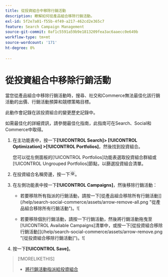 ```yaml
---
title: 從投資組合中移除行銷活動
description: 瞭解如何從產品組合移除行銷活動。
exl-id: 5f2e7a01-f55b-4f49-a217-462cd2e365c7
feature: Search Campaign Management
source-git-commit: 0af1c5591a59b9e1813209fea3ac6aaecc0e649b
workflow-type: tm+mt
source-wordcount: '171'
ht-degree: 0%

---
```


# 從投資組合中移除行銷活動

當您從產品組合中移除行銷活動時，搜尋、社交和Commerce無法最佳化該行銷活動的出價、行銷活動預算和競標策略目標。

此動作會記錄在該投資組合的變更歷史記錄中。

如需最佳化的詳細資訊，請參閱最佳化指南，此指南可在Search、Social和Commerce中取得。

1. 在主功能表中，按一下&#x200B;**[!UICONTROL Search]> [!UICONTROL Optimization] >[!UICONTROL Portfolios]**，然後找到投資組合。

   您可以從左側面板的[!UICONTROL Portfolios]功能表選取投資組合群組或[!UICONTROL Ungrouped Portfolios]節點，以篩選投資組合清單。

1. 在投資組合名稱旁邊，按一下![檢視/編輯設定按鈕](/help/search-social-commerce/assets/settings.png "檢視/編輯設定按鈕")。

1. 在左側功能表中按一下&#x200B;**[!UICONTROL Campaigns]**，然後移除行銷活動：

   * 若要移除所有指派的行銷活動，請按一下[從產品組合移除所有行銷活動]](/help/search-social-commerce/assets/arrow-remove-all.png "從產品組合移除所有行銷活動")。![

   * 若要移除個別行銷活動，請按一下行銷活動，然後將行銷活動拖曳至[!UICONTROL Available Campaigns]清單中，或按一下[從投資組合移除行銷活動]](/help/search-social-commerce/assets/arrow-remove.png "[從投資組合移除行銷活動]")。![

1. 按一下&#x200B;**[!UICONTROL Save]**。

>[!MORELIKETHIS]
>
>* [將行銷活動指派給投資組合](/help/search-social-commerce/campaign-management/campaign-assign-to-portfolio.md)
